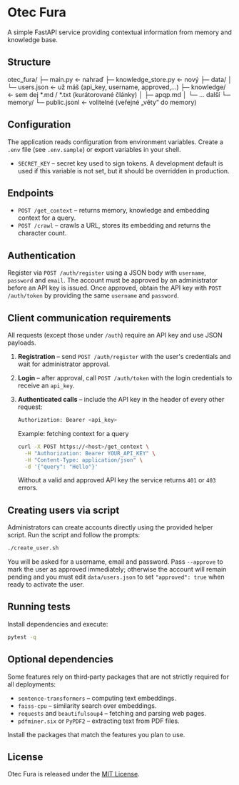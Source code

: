 # Otec Fura

A simple FastAPI service providing contextual information from memory and knowledge base.

## Structure

otec_fura/
├─ main.py                 ← nahraď
├─ knowledge_store.py      ← nový
├─ data/
│  └─ users.json           ← už máš (api_key, username, approved,…)
├─ knowledge/              ← sem dej *.md / *.txt (kurátorované články)
│  ├─ apqp.md
│  └─ … další
└─ memory/
   └─ public.jsonl         ← volitelné (veřejné „věty“ do memory)

## Configuration

The application reads configuration from environment variables. Create a `.env`
file (see `.env.sample`) or export variables in your shell.

- `SECRET_KEY` – secret key used to sign tokens. A development default is used
  if this variable is not set, but it should be overridden in production.

## Endpoints

- `POST /get_context` – returns memory, knowledge and embedding context for a query.
- `POST /crawl` – crawls a URL, stores its embedding and returns the character count.

## Authentication

Register via `POST /auth/register` using a JSON body with `username`, `password`
and `email`. The account must be approved by an administrator before an API key is
issued. Once approved, obtain the API key with `POST /auth/token` by providing the
same `username` and `password`.

## Client communication requirements

All requests (except those under `/auth`) require an API key and use JSON payloads.

1. **Registration** – send `POST /auth/register` with the user's credentials and
   wait for administrator approval.
2. **Login** – after approval, call `POST /auth/token` with the login credentials
   to receive an `api_key`.
3. **Authenticated calls** – include the API key in the header of every other
   request:

   ```bash
   Authorization: Bearer <api_key>
   ```

   Example: fetching context for a query

   ```bash
   curl -X POST https://<host>/get_context \
     -H "Authorization: Bearer YOUR_API_KEY" \
     -H "Content-Type: application/json" \
     -d '{"query": "Hello"}'
   ```

   Without a valid and approved API key the service returns `401` or `403` errors.

## Creating users via script

Administrators can create accounts directly using the provided helper script.
Run the script and follow the prompts:

```bash
./create_user.sh
```

You will be asked for a username, email and password. Pass `--approve` to mark
the user as approved immediately; otherwise the account will remain pending and
you must edit `data/users.json` to set `"approved": true` when ready to activate
the user.

## Running tests

Install dependencies and execute:

```bash
pytest -q
```

## Optional dependencies

Some features rely on third‑party packages that are not strictly required for
all deployments:

- `sentence-transformers` – computing text embeddings.
- `faiss-cpu` – similarity search over embeddings.
- `requests` and `beautifulsoup4` – fetching and parsing web pages.
- `pdfminer.six` or `PyPDF2` – extracting text from PDF files.

Install the packages that match the features you plan to use.

## License

Otec Fura is released under the [MIT License](LICENSE).
